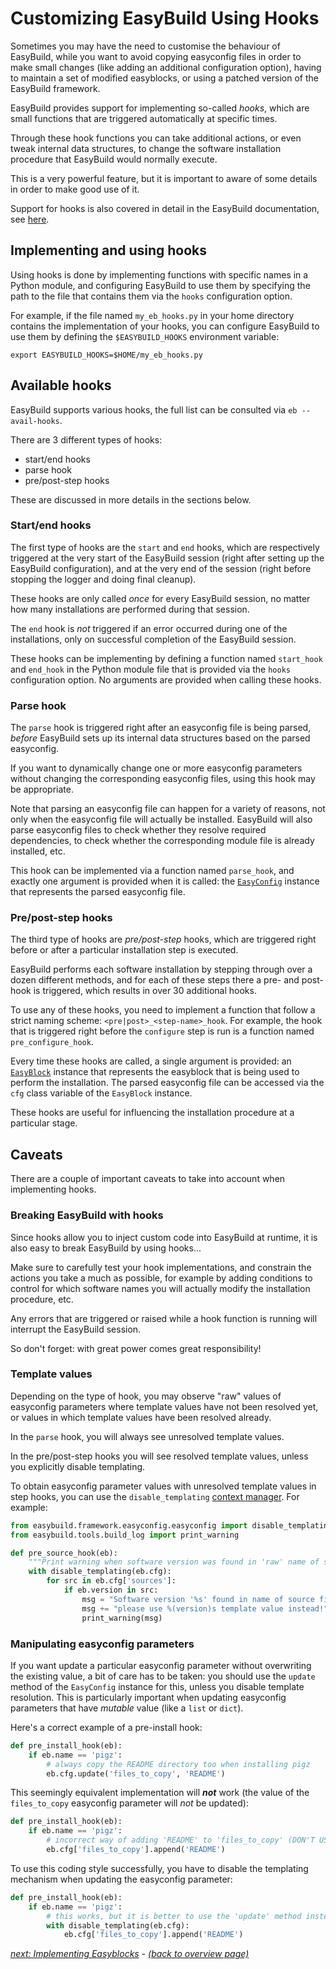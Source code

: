 # Customizing EasyBuild Using Hooks

Sometimes you may have the need to customise the behaviour of EasyBuild,
while you want to avoid copying easyconfig files in order to make small changes
(like adding an additional configuration option), having to maintain a set
of modified easyblocks, or using a patched version of the EasyBuild framework.

EasyBuild provides support for implementing so-called *hooks*,
which are small functions that are triggered automatically at specific times.

Through these hook functions you can take additional actions, or even tweak
internal data structures, to change the software installation procedure that EasyBuild
would normally execute.

This is a very powerful feature, but it is important to aware of some details in order
to make good use of it.

Support for hooks is also covered in detail in the EasyBuild documentation, see
[here](https://docs.easybuild.io/en/latest/Hooks.html).


## Implementing and using hooks

Using hooks is done by implementing functions with specific names in a Python module,
and configuring EasyBuild to use them by specifying the path to the file that contains them
via the ``hooks`` configuration option.

For example, if the file named ``my_eb_hooks.py`` in your home directory contains the implementation
of your hooks, you can configure EasyBuild to use them by defining the ``$EASYBUILD_HOOKS`` environment
variable:

```shell
export EASYBUILD_HOOKS=$HOME/my_eb_hooks.py
```

## Available hooks

EasyBuild supports various hooks, the full list can be consulted via ``eb --avail-hooks``.

There are 3 different types of hooks:

- start/end hooks
- parse hook
- pre/post-step hooks

These are discussed in more details in the sections below.

### Start/end hooks

The first type of hooks are the ``start`` and ``end`` hooks, which are respectively triggered
at the very start of the EasyBuild session (right after setting up the EasyBuild configuration),
and at the very end of the session (right before stopping the logger and doing final cleanup).

These hooks are only called *once* for every EasyBuild session, no matter how many installations
are performed during that session.

The ``end`` hook is *not* triggered if an error occurred during one of the installations,
only on successful completion of the EasyBuild session.

These hooks can be implementing by defining a function named ``start_hook`` and ``end_hook``
in the Python module file that is provided via the ``hooks`` configuration option.
No arguments are provided when calling these hooks.

### Parse hook

The ``parse`` hook is triggered right after an easyconfig file is being parsed,
*before* EasyBuild sets up its internal data structures based on the parsed easyconfig.

If you want to dynamically change one or more easyconfig parameters without changing the corresponding
easyconfig files, using this hook may be appropriate.

Note that parsing an easyconfig file can happen for a variety of reasons,
not only when the easyconfig file will actually be installed. EasyBuild will also
parse easyconfig files to check whether they resolve required dependencies,
to check whether the corresponding module file is already installed, etc.

This hook can be implemented via a function named ``parse_hook``, and exactly one
argument is provided when it is called: the [``EasyConfig``](https://docs.easybuild.io/en/latest/api/easybuild.framework.easyconfig.easyconfig.html#easybuild.framework.easyconfig.easyconfig.EasyConfig)
instance that represents the parsed easyconfig file.

### Pre/post-step hooks

The third type of hooks are *pre/post-step* hooks, which are triggered right before or
after a particular installation step is executed.

EasyBuild performs each software installation by stepping through over a dozen different methods,
and for each of these steps there a pre- and post-hook is triggered, which results in over 30
additional hooks.

To use any of these hooks, you need to implement a function that follow a strict naming scheme:
``<pre|post>_<step-name>_hook``. For example, the hook that is triggered right before the ``configure``
step is run is a function named ``pre_configure_hook``.

Every time these hooks are called, a single argument is provided: an [``EasyBlock``](https://docs.easybuild.io/en/latest/api/easybuild.framework.easyblock.html#easybuild.framework.easyblock.EasyBlock)
instance that represents the easyblock that is being used to perform the installation.
The parsed easyconfig file can be accessed via the ``cfg`` class variable of the ``EasyBlock`` instance.

These hooks are useful for influencing the installation procedure at a particular stage.

## Caveats

There are a couple of important caveats to take into account when implementing hooks.

### Breaking EasyBuild with hooks

Since hooks allow you to inject custom code into EasyBuild at runtime,
it is also easy to break EasyBuild by using hooks...

Make sure to carefully test your hook implementations, and constrain the actions
you take a much as possible, for example by adding conditions to control for which
software names you will actually modify the installation procedure, etc.

Any errors that are triggered or raised while a hook function is running
will interrupt the EasyBuild session.

So don't forget: with great power comes great responsibility!

### Template values

Depending on the type of hook, you may observe "raw" values of easyconfig parameters where
template values have not been resolved yet, or values in which template values have been resolved already.

In the ``parse`` hook, you will always see unresolved template values.

In the pre/post-step hooks you will see resolved template values,
unless you explicitly disable templating.

To obtain easyconfig parameter values with unresolved template values in step hooks,
you can use the ``disable_templating`` [context manager](https://docs.python.org/3/reference/compound_stmts.html#with).
For example:

```python
from easybuild.framework.easyconfig.easyconfig import disable_templating
from easybuild.tools.build_log import print_warning

def pre_source_hook(eb):
    """Print warning when software version was found in 'raw' name of source file."""
    with disable_templating(eb.cfg):
        for src in eb.cfg['sources']:
            if eb.version in src:
                msg = "Software version '%s' found in name of source file (%s), " % (eb.version, src)
                msg += "please use %(version)s template value instead!"
                print_warning(msg)
```


### Manipulating easyconfig parameters

If you want update a particular easyconfig parameter without overwriting the existing value,
a bit of care has to be taken: you should use the ``update`` method of the ``EasyConfig`` instance
for this, unless you disable template resolution. This is particularly important when
updating easyconfig parameters that have *mutable* value (like a ``list`` or ``dict``).

Here's a correct example of a pre-install hook:

```python
def pre_install_hook(eb):
    if eb.name == 'pigz':
        # always copy the README directory too when installing pigz
        eb.cfg.update('files_to_copy', 'README')
```

This seemingly equivalent implementation will ***not*** work (the value of the `files_to_copy`
easyconfig parameter will *not* be updated):

```python
def pre_install_hook(eb):
    if eb.name == 'pigz':
        # incorrect way of adding 'README' to 'files_to_copy' (DON'T USE THIS!)
        eb.cfg['files_to_copy'].append('README')
```

To use this coding style successfully, you have to disable the templating mechanism
when updating the easyconfig parameter:

```python
def pre_install_hook(eb):
    if eb.name == 'pigz':
        # this works, but it is better to use the 'update' method instead...
        with disable_templating(eb.cfg):
            eb.cfg['files_to_copy'].append('README')
```

[*next: Implementing Easyblocks*](easybuild-implementing-easyblocks.md) - [*(back to overview page)*](index.md)